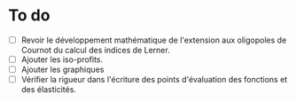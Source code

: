# To do

- [ ] Revoir le développement mathématique de l'extension aux oligopoles de Cournot du calcul des indices de Lerner.
- [ ] Ajouter les  iso-profits.
- [ ] Ajouter les graphiques
- [ ] Vérifier la rigueur dans l'écriture des points d'évaluation des fonctions et des élasticités.